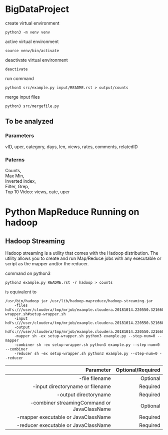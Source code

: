 # BigDataProject
create virtual environment
```
python3 -m venv venv
```
active virtual environment
```
source venv/bin/activate
```
deactivate virtual environment
```
deactivate
```

run command
```
python3 src/example.py input/README.rst > output/counts
```

merge input files
```
python3 src/mergefile.py
```

## To be analyzed
### Parameters
vID, uper, category, days, len, views, rates, comments, relatedID

### Paterns
Counts,<br>
Max Min,<br>
Inverted index,<br>
Filter, Grep,<br>
Top 10 Video: views, cate, uper<br>

# Python MapReduce Running on hadoop
## Hadoop Streaming
Hadoop streaming is a utility that comes with the Hadoop distribution. The utility allows you to create and run Map/Reduce jobs with any executable or script as the mapper and/or the reducer.

command on python3
```
python3 example.py README.rst -r hadoop > counts
```
is equivalent to
```
/usr/bin/hadoop jar /usr/lib/hadoop-mapreduce/hadoop-streaming.jar
    -files hdfs:///user/cloudera/tmp/mrjob/example.cloudera.20181014.220550.321660/files/example.py#example.py,hdfs:///user/cloudera/tmp/mrjob/example.cloudera.20181014.220550.321660/files/mrjob.zip#mrjob.zip,hdfs:///user/cloudera/tmp/mrjob/example.cloudera.20181014.220550.321660/files/setup-wrapper.sh#setup-wrapper.sh
    -input hdfs:///user/cloudera/tmp/mrjob/example.cloudera.20181014.220550.321660/files/README.rst
    -output hdfs:///user/cloudera/tmp/mrjob/example.cloudera.20181014.220550.321660/output
    -mapper sh -ex setup-wrapper.sh python3 example.py --step-num=0 --mapper
    -combiner sh -ex setup-wrapper.sh python3 example.py --step-num=0 --combiner
    -reducer sh -ex setup-wrapper.sh python3 example.py --step-num=0 --reducer
```
| Parameter                                   | Optional/Required   |
| -------------------------------------:      | ------------------: |
| -file filename                              | Optional            |
| -input directoryname or filename            | Required            |
| -output directoryname                       | Required            |
| -combiner streamingCommand or JavaClassName | Optional            |
| -mapper executable or JavaClassName         | Required            |
| -reducer executable or JavaClassName        | Required            |
